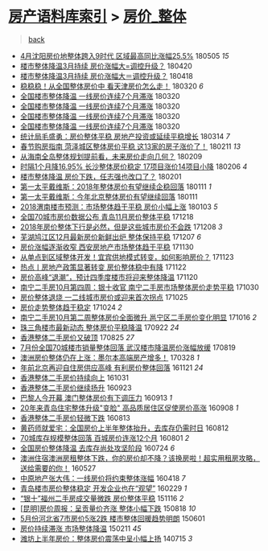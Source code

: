 [房产语料库索引](../../README.md)  > [房价_整体](房价_整体.md)
====
> [back](../README.md)

- [4月沈阳房价地整体跨入9时代 区域最高同比涨幅25.5%](http://jkwz.applinzi.com/ittc/7099584596306035718.html#4%E6%9C%88%E6%B2%88%E9%98%B3%E6%88%BF%E4%BB%B7%E5%9C%B0%E6%95%B4%E4%BD%93%E8%B7%A8%E5%85%A59%E6%97%B6%E4%BB%A3+%E5%8C%BA%E5%9F%9F%E6%9C%80%E9%AB%98%E5%90%8C%E6%AF%94%E6%B6%A8%E5%B9%8525.5%25) 180505 *15* 
- [楼市整体降温3月持续 房价涨幅大=调控升级？](http://jkwz.applinzi.com/ittc/7094110779613905931.html#%E6%A5%BC%E5%B8%82%E6%95%B4%E4%BD%93%E9%99%8D%E6%B8%A93%E6%9C%88%E6%8C%81%E7%BB%AD+%E6%88%BF%E4%BB%B7%E6%B6%A8%E5%B9%85%E5%A4%A7%3D%E8%B0%83%E6%8E%A7%E5%8D%87%E7%BA%A7%EF%BC%9F) 180420  
- [楼市整体降温3月持续 房价涨幅大＝调控升级？](http://jkwz.applinzi.com/ittc/7093446757029774352.html#%E6%A5%BC%E5%B8%82%E6%95%B4%E4%BD%93%E9%99%8D%E6%B8%A93%E6%9C%88%E6%8C%81%E7%BB%AD+%E6%88%BF%E4%BB%B7%E6%B6%A8%E5%B9%85%E5%A4%A7%EF%BC%9D%E8%B0%83%E6%8E%A7%E5%8D%87%E7%BA%A7%EF%BC%9F) 180418  
- [稳稳稳！从全国整体房价中 看天津房价怎么走！](http://jkwz.applinzi.com/ittc/7082620862065017862.html#%E7%A8%B3%E7%A8%B3%E7%A8%B3%EF%BC%81%E4%BB%8E%E5%85%A8%E5%9B%BD%E6%95%B4%E4%BD%93%E6%88%BF%E4%BB%B7%E4%B8%AD+%E7%9C%8B%E5%A4%A9%E6%B4%A5%E6%88%BF%E4%BB%B7%E6%80%8E%E4%B9%88%E8%B5%B0%EF%BC%81) 180320 *6* 
- [全国楼市整体降温 一线房价连续7个月滞涨](http://jkwz.applinzi.com/ittc/7082487008222249990.html#%E5%85%A8%E5%9B%BD%E6%A5%BC%E5%B8%82%E6%95%B4%E4%BD%93%E9%99%8D%E6%B8%A9+%E4%B8%80%E7%BA%BF%E6%88%BF%E4%BB%B7%E8%BF%9E%E7%BB%AD7%E4%B8%AA%E6%9C%88%E6%BB%9E%E6%B6%A8) 180320  
- [全国楼市整体降温 一线房价连续7个月滞涨](http://jkwz.applinzi.com/ittc/7082464167871382539.html#%E5%85%A8%E5%9B%BD%E6%A5%BC%E5%B8%82%E6%95%B4%E4%BD%93%E9%99%8D%E6%B8%A9+%E4%B8%80%E7%BA%BF%E6%88%BF%E4%BB%B7%E8%BF%9E%E7%BB%AD7%E4%B8%AA%E6%9C%88%E6%BB%9E%E6%B6%A8) 180320  
- [全国楼市整体降温 一线房价连续7个月滞涨](http://jkwz.applinzi.com/ittc/7082463479242163216.html#%E5%85%A8%E5%9B%BD%E6%A5%BC%E5%B8%82%E6%95%B4%E4%BD%93%E9%99%8D%E6%B8%A9+%E4%B8%80%E7%BA%BF%E6%88%BF%E4%BB%B7%E8%BF%9E%E7%BB%AD7%E4%B8%AA%E6%9C%88%E6%BB%9E%E6%B6%A8) 180320  
- [全国楼市整体降温 一线房价连续7个月滞涨](http://jkwz.applinzi.com/ittc/7082452349748773894.html#%E5%85%A8%E5%9B%BD%E6%A5%BC%E5%B8%82%E6%95%B4%E4%BD%93%E9%99%8D%E6%B8%A9+%E4%B8%80%E7%BA%BF%E6%88%BF%E4%BB%B7%E8%BF%9E%E7%BB%AD7%E4%B8%AA%E6%9C%88%E6%BB%9E%E6%B6%A8) 180320  
- [统计局毛盛勇：房价整体平稳 房地产投资或延续平稳增长](http://jkwz.applinzi.com/ittc/7080315564902056970.html#%E7%BB%9F%E8%AE%A1%E5%B1%80%E6%AF%9B%E7%9B%9B%E5%8B%87%EF%BC%9A%E6%88%BF%E4%BB%B7%E6%95%B4%E4%BD%93%E5%B9%B3%E7%A8%B3+%E6%88%BF%E5%9C%B0%E4%BA%A7%E6%8A%95%E8%B5%84%E6%88%96%E5%BB%B6%E7%BB%AD%E5%B9%B3%E7%A8%B3%E5%A2%9E%E9%95%BF) 180314 *7* 
- [春节购房指南 菏泽城区整体房价平稳 这13家的房子涨价了！](http://jkwz.applinzi.com/ittc/7068888953543721991.html#%E6%98%A5%E8%8A%82%E8%B4%AD%E6%88%BF%E6%8C%87%E5%8D%97+%E8%8F%8F%E6%B3%BD%E5%9F%8E%E5%8C%BA%E6%95%B4%E4%BD%93%E6%88%BF%E4%BB%B7%E5%B9%B3%E7%A8%B3+%E8%BF%9913%E5%AE%B6%E7%9A%84%E6%88%BF%E5%AD%90%E6%B6%A8%E4%BB%B7%E4%BA%86%EF%BC%81) 180211 *13* 
- [从海南全岛整体规划提前看，未来房价走向几何？](http://jkwz.applinzi.com/ittc/7068060616491533322.html#%E4%BB%8E%E6%B5%B7%E5%8D%97%E5%85%A8%E5%B2%9B%E6%95%B4%E4%BD%93%E8%A7%84%E5%88%92%E6%8F%90%E5%89%8D%E7%9C%8B%EF%BC%8C%E6%9C%AA%E6%9D%A5%E6%88%BF%E4%BB%B7%E8%B5%B0%E5%90%91%E5%87%A0%E4%BD%95%EF%BC%9F) 180209  
- [时隔1个月降16.95% 长沙整体房价稳定 17项目涨价14项目小降](http://jkwz.applinzi.com/ittc/7066930580296303633.html#%E6%97%B6%E9%9A%941%E4%B8%AA%E6%9C%88%E9%99%8D16.95%25+%E9%95%BF%E6%B2%99%E6%95%B4%E4%BD%93%E6%88%BF%E4%BB%B7%E7%A8%B3%E5%AE%9A+17%E9%A1%B9%E7%9B%AE%E6%B6%A8%E4%BB%B714%E9%A1%B9%E7%9B%AE%E5%B0%8F%E9%99%8D) 180206 *4* 
- [楼市整体降温 房价下跌，任志强也改口了？](http://jkwz.applinzi.com/ittc/7065050795022484490.html#%E6%A5%BC%E5%B8%82%E6%95%B4%E4%BD%93%E9%99%8D%E6%B8%A9+%E6%88%BF%E4%BB%B7%E4%B8%8B%E8%B7%8C%EF%BC%8C%E4%BB%BB%E5%BF%97%E5%BC%BA%E4%B9%9F%E6%94%B9%E5%8F%A3%E4%BA%86%EF%BC%9F) 180201  
- [第一太平戴维斯：2018年整体房价有望继续企稳回落](http://jkwz.applinzi.com/ittc/7057380960956318736.html#%E7%AC%AC%E4%B8%80%E5%A4%AA%E5%B9%B3%E6%88%B4%E7%BB%B4%E6%96%AF%EF%BC%9A2018%E5%B9%B4%E6%95%B4%E4%BD%93%E6%88%BF%E4%BB%B7%E6%9C%89%E6%9C%9B%E7%BB%A7%E7%BB%AD%E4%BC%81%E7%A8%B3%E5%9B%9E%E8%90%BD) 180111 *1* 
- [第一太平戴维斯：今年北京整体房价有望继续回落](http://jkwz.applinzi.com/ittc/7057359293001499655.html#%E7%AC%AC%E4%B8%80%E5%A4%AA%E5%B9%B3%E6%88%B4%E7%BB%B4%E6%96%AF%EF%BC%9A%E4%BB%8A%E5%B9%B4%E5%8C%97%E4%BA%AC%E6%95%B4%E4%BD%93%E6%88%BF%E4%BB%B7%E6%9C%89%E6%9C%9B%E7%BB%A7%E7%BB%AD%E5%9B%9E%E8%90%BD) 180111  
- [2018渭南楼市预测：市场整体趋于平稳 房价小幅上涨](http://jkwz.applinzi.com/ittc/7054314207393088518.html#2018%E6%B8%AD%E5%8D%97%E6%A5%BC%E5%B8%82%E9%A2%84%E6%B5%8B%EF%BC%9A%E5%B8%82%E5%9C%BA%E6%95%B4%E4%BD%93%E8%B6%8B%E4%BA%8E%E5%B9%B3%E7%A8%B3+%E6%88%BF%E4%BB%B7%E5%B0%8F%E5%B9%85%E4%B8%8A%E6%B6%A8) 180103 *5* 
- [全国70城市房价数据公布 青岛11月房价整体平稳](http://jkwz.applinzi.com/ittc/7048432529084777488.html#%E5%85%A8%E5%9B%BD70%E5%9F%8E%E5%B8%82%E6%88%BF%E4%BB%B7%E6%95%B0%E6%8D%AE%E5%85%AC%E5%B8%83+%E9%9D%92%E5%B2%9B11%E6%9C%88%E6%88%BF%E4%BB%B7%E6%95%B4%E4%BD%93%E5%B9%B3%E7%A8%B3) 171218  
- [2018年房价整体下行是必然，但是这些城市房价不会跌](http://jkwz.applinzi.com/ittc/7044718651754677264.html#2018%E5%B9%B4%E6%88%BF%E4%BB%B7%E6%95%B4%E4%BD%93%E4%B8%8B%E8%A1%8C%E6%98%AF%E5%BF%85%E7%84%B6%EF%BC%8C%E4%BD%86%E6%98%AF%E8%BF%99%E4%BA%9B%E5%9F%8E%E5%B8%82%E6%88%BF%E4%BB%B7%E4%B8%8D%E4%BC%9A%E8%B7%8C) 171208 *3* 
- [芜湖鸠江区12月最新房价新鲜出炉 整体保持平稳](http://jkwz.applinzi.com/ittc/7044414147171714065.html#%E8%8A%9C%E6%B9%96%E9%B8%A0%E6%B1%9F%E5%8C%BA12%E6%9C%88%E6%9C%80%E6%96%B0%E6%88%BF%E4%BB%B7%E6%96%B0%E9%B2%9C%E5%87%BA%E7%82%89+%E6%95%B4%E4%BD%93%E4%BF%9D%E6%8C%81%E5%B9%B3%E7%A8%B3) 171207 *6* 
- [房价涨幅逐渐收窄 西安房地产市场整体趋于平稳](http://jkwz.applinzi.com/ittc/7041700910269465616.html#%E6%88%BF%E4%BB%B7%E6%B6%A8%E5%B9%85%E9%80%90%E6%B8%90%E6%94%B6%E7%AA%84+%E8%A5%BF%E5%AE%89%E6%88%BF%E5%9C%B0%E4%BA%A7%E5%B8%82%E5%9C%BA%E6%95%B4%E4%BD%93%E8%B6%8B%E4%BA%8E%E5%B9%B3%E7%A8%B3) 171130  
- [从单点到区域整体开发！宜宾供地模式转变，如何影响房价？](http://jkwz.applinzi.com/ittc/7039143175401243665.html#%E4%BB%8E%E5%8D%95%E7%82%B9%E5%88%B0%E5%8C%BA%E5%9F%9F%E6%95%B4%E4%BD%93%E5%BC%80%E5%8F%91%EF%BC%81%E5%AE%9C%E5%AE%BE%E4%BE%9B%E5%9C%B0%E6%A8%A1%E5%BC%8F%E8%BD%AC%E5%8F%98%EF%BC%8C%E5%A6%82%E4%BD%95%E5%BD%B1%E5%93%8D%E6%88%BF%E4%BB%B7%EF%BC%9F) 171123  
- [热点丨房地产政策显著转变 房价整体稳中有降](http://jkwz.applinzi.com/ittc/7038719625989194769.html#%E7%83%AD%E7%82%B9%E4%B8%A8%E6%88%BF%E5%9C%B0%E4%BA%A7%E6%94%BF%E7%AD%96%E6%98%BE%E8%91%97%E8%BD%AC%E5%8F%98+%E6%88%BF%E4%BB%B7%E6%95%B4%E4%BD%93%E7%A8%B3%E4%B8%AD%E6%9C%89%E9%99%8D) 171122  
- [房价高峰“退潮”，预计四季度楼市将迎来整体降温](http://jkwz.applinzi.com/ittc/7038045750154511376.html#%E6%88%BF%E4%BB%B7%E9%AB%98%E5%B3%B0%E2%80%9C%E9%80%80%E6%BD%AE%E2%80%9D%EF%BC%8C%E9%A2%84%E8%AE%A1%E5%9B%9B%E5%AD%A3%E5%BA%A6%E6%A5%BC%E5%B8%82%E5%B0%86%E8%BF%8E%E6%9D%A5%E6%95%B4%E4%BD%93%E9%99%8D%E6%B8%A9) 171120  
- [南宁二手房10月第四周：银十收官 南宁二手房市场整体房价走势平稳](http://jkwz.applinzi.com/ittc/7030238453323793425.html#%E5%8D%97%E5%AE%81%E4%BA%8C%E6%89%8B%E6%88%BF10%E6%9C%88%E7%AC%AC%E5%9B%9B%E5%91%A8%EF%BC%9A%E9%93%B6%E5%8D%81%E6%94%B6%E5%AE%98+%E5%8D%97%E5%AE%81%E4%BA%8C%E6%89%8B%E6%88%BF%E5%B8%82%E5%9C%BA%E6%95%B4%E4%BD%93%E6%88%BF%E4%BB%B7%E8%B5%B0%E5%8A%BF%E5%B9%B3%E7%A8%B3) 171030  
- [房价整体退烧 一二线城市房价或迎来首次拐点](http://jkwz.applinzi.com/ittc/7028347675693548561.html#%E6%88%BF%E4%BB%B7%E6%95%B4%E4%BD%93%E9%80%80%E7%83%A7+%E4%B8%80%E4%BA%8C%E7%BA%BF%E5%9F%8E%E5%B8%82%E6%88%BF%E4%BB%B7%E6%88%96%E8%BF%8E%E6%9D%A5%E9%A6%96%E6%AC%A1%E6%8B%90%E7%82%B9) 171025  
- [房价走势整体趋于稳定](http://jkwz.applinzi.com/ittc/7028136605636887568.html#%E6%88%BF%E4%BB%B7%E8%B5%B0%E5%8A%BF%E6%95%B4%E4%BD%93%E8%B6%8B%E4%BA%8E%E7%A8%B3%E5%AE%9A) 171024 *2* 
- [南宁二手房10月第二周整体房价全面微升 邕宁区二手房价变化明显](http://jkwz.applinzi.com/ittc/7024999510957360144.html#%E5%8D%97%E5%AE%81%E4%BA%8C%E6%89%8B%E6%88%BF10%E6%9C%88%E7%AC%AC%E4%BA%8C%E5%91%A8%E6%95%B4%E4%BD%93%E6%88%BF%E4%BB%B7%E5%85%A8%E9%9D%A2%E5%BE%AE%E5%8D%87+%E9%82%95%E5%AE%81%E5%8C%BA%E4%BA%8C%E6%89%8B%E6%88%BF%E4%BB%B7%E5%8F%98%E5%8C%96%E6%98%8E%E6%98%BE) 171016 *2* 
- [珠三角楼市最新动态 整体房价平稳降温](http://jkwz.applinzi.com/ittc/7016099067007075345.html#%E7%8F%A0%E4%B8%89%E8%A7%92%E6%A5%BC%E5%B8%82%E6%9C%80%E6%96%B0%E5%8A%A8%E6%80%81+%E6%95%B4%E4%BD%93%E6%88%BF%E4%BB%B7%E5%B9%B3%E7%A8%B3%E9%99%8D%E6%B8%A9) 170922 *24* 
- [香港整体二手房价又破顶](http://jkwz.applinzi.com/ittc/7005785401086968848.html#%E9%A6%99%E6%B8%AF%E6%95%B4%E4%BD%93%E4%BA%8C%E6%89%8B%E6%88%BF%E4%BB%B7%E5%8F%88%E7%A0%B4%E9%A1%B6) 170825 *27* 
- [7月份全国70城楼市销量整体回落 武汉楼市降温房价涨幅放缓](http://jkwz.applinzi.com/ittc/7003458466386281489.html#7%E6%9C%88%E4%BB%BD%E5%85%A8%E5%9B%BD70%E5%9F%8E%E6%A5%BC%E5%B8%82%E9%94%80%E9%87%8F%E6%95%B4%E4%BD%93%E5%9B%9E%E8%90%BD+%E6%AD%A6%E6%B1%89%E6%A5%BC%E5%B8%82%E9%99%8D%E6%B8%A9%E6%88%BF%E4%BB%B7%E6%B6%A8%E5%B9%85%E6%94%BE%E7%BC%93) 170819  
- [澳洲房价整体仍在上涨：墨尔本高端房产增多！](http://jkwz.applinzi.com/ittc/6950131185685627908.html#%E6%BE%B3%E6%B4%B2%E6%88%BF%E4%BB%B7%E6%95%B4%E4%BD%93%E4%BB%8D%E5%9C%A8%E4%B8%8A%E6%B6%A8%EF%BC%9A%E5%A2%A8%E5%B0%94%E6%9C%AC%E9%AB%98%E7%AB%AF%E6%88%BF%E4%BA%A7%E5%A2%9E%E5%A4%9A%EF%BC%81) 170328 *1* 
- [年前北京再迎自住房供应高峰 有利房价整体回落](http://jkwz.applinzi.com/ittc/6902903115652531204.html#%E5%B9%B4%E5%89%8D%E5%8C%97%E4%BA%AC%E5%86%8D%E8%BF%8E%E8%87%AA%E4%BD%8F%E6%88%BF%E4%BE%9B%E5%BA%94%E9%AB%98%E5%B3%B0+%E6%9C%89%E5%88%A9%E6%88%BF%E4%BB%B7%E6%95%B4%E4%BD%93%E5%9B%9E%E8%90%BD) 161121 *24* 
- [香港整体二手房价持续向上](http://jkwz.applinzi.com/ittc/6895073316573807621.html#%E9%A6%99%E6%B8%AF%E6%95%B4%E4%BD%93%E4%BA%8C%E6%89%8B%E6%88%BF%E4%BB%B7%E6%8C%81%E7%BB%AD%E5%90%91%E4%B8%8A) 161031  
- [香港整体二手房价继续扬升](http://jkwz.applinzi.com/ittc/6881095336034042885.html#%E9%A6%99%E6%B8%AF%E6%95%B4%E4%BD%93%E4%BA%8C%E6%89%8B%E6%88%BF%E4%BB%B7%E7%BB%A7%E7%BB%AD%E6%89%AC%E5%8D%87) 160923  
- [巴黎人今开幕 澳门整体房价有下调压力](http://jkwz.applinzi.com/ittc/6877289700976493572.html#%E5%B7%B4%E9%BB%8E%E4%BA%BA%E4%BB%8A%E5%BC%80%E5%B9%95+%E6%BE%B3%E9%97%A8%E6%95%B4%E4%BD%93%E6%88%BF%E4%BB%B7%E6%9C%89%E4%B8%8B%E8%B0%83%E5%8E%8B%E5%8A%9B) 160913 *1* 
- [20年来青岛住宅整体升级&quot;变脸&quot; 高品质居住区促使房价高涨](http://jkwz.applinzi.com/ittc/6875382381531366405.html#20%E5%B9%B4%E6%9D%A5%E9%9D%92%E5%B2%9B%E4%BD%8F%E5%AE%85%E6%95%B4%E4%BD%93%E5%8D%87%E7%BA%A7%26quot%3B%E5%8F%98%E8%84%B8%26quot%3B+%E9%AB%98%E5%93%81%E8%B4%A8%E5%B1%85%E4%BD%8F%E5%8C%BA%E4%BF%83%E4%BD%BF%E6%88%BF%E4%BB%B7%E9%AB%98%E6%B6%A8) 160908 *1* 
- [香港整体二手房价轻微下跌](http://jkwz.applinzi.com/ittc/6865657241528697860.html#%E9%A6%99%E6%B8%AF%E6%95%B4%E4%BD%93%E4%BA%8C%E6%89%8B%E6%88%BF%E4%BB%B7%E8%BD%BB%E5%BE%AE%E4%B8%8B%E8%B7%8C) 160813  
- [黄药师就爱宅：全国房价上半年整体抬升，去库存仍需时日](http://jkwz.applinzi.com/ittc/6865570877852353541.html#%E9%BB%84%E8%8D%AF%E5%B8%88%E5%B0%B1%E7%88%B1%E5%AE%85%EF%BC%9A%E5%85%A8%E5%9B%BD%E6%88%BF%E4%BB%B7%E4%B8%8A%E5%8D%8A%E5%B9%B4%E6%95%B4%E4%BD%93%E6%8A%AC%E5%8D%87%EF%BC%8C%E5%8E%BB%E5%BA%93%E5%AD%98%E4%BB%8D%E9%9C%80%E6%97%B6%E6%97%A5) 160812  
- [70城库存规模整体回落 百城房价连涨12个月](http://jkwz.applinzi.com/ittc/6861396027038499845.html#70%E5%9F%8E%E5%BA%93%E5%AD%98%E8%A7%84%E6%A8%A1%E6%95%B4%E4%BD%93%E5%9B%9E%E8%90%BD+%E7%99%BE%E5%9F%8E%E6%88%BF%E4%BB%B7%E8%BF%9E%E6%B6%A812%E4%B8%AA%E6%9C%88) 160801 *2* 
- [全国房价整体降温 去库存尚处攻坚阶段](http://jkwz.applinzi.com/ittc/6858361002491642885.html#%E5%85%A8%E5%9B%BD%E6%88%BF%E4%BB%B7%E6%95%B4%E4%BD%93%E9%99%8D%E6%B8%A9+%E5%8E%BB%E5%BA%93%E5%AD%98%E5%B0%9A%E5%A4%84%E6%94%BB%E5%9D%9A%E9%98%B6%E6%AE%B5) 160724 *6* 
- [澳洲住宿澳洲房租整体下跌，你的房价却不降？该换房啦！超实用租房攻略，送给需要的你！](http://jkwz.applinzi.com/ittc/6836966570412475396.html#%E6%BE%B3%E6%B4%B2%E4%BD%8F%E5%AE%BF%E6%BE%B3%E6%B4%B2%E6%88%BF%E7%A7%9F%E6%95%B4%E4%BD%93%E4%B8%8B%E8%B7%8C%EF%BC%8C%E4%BD%A0%E7%9A%84%E6%88%BF%E4%BB%B7%E5%8D%B4%E4%B8%8D%E9%99%8D%EF%BC%9F%E8%AF%A5%E6%8D%A2%E6%88%BF%E5%95%A6%EF%BC%81%E8%B6%85%E5%AE%9E%E7%94%A8%E7%A7%9F%E6%88%BF%E6%94%BB%E7%95%A5%EF%BC%8C%E9%80%81%E7%BB%99%E9%9C%80%E8%A6%81%E7%9A%84%E4%BD%A0%EF%BC%81) 160527  
- [中原地产张大伟：一线房价将约束整体涨幅](http://jkwz.applinzi.com/ittc/6822376121802687493.html#%E4%B8%AD%E5%8E%9F%E5%9C%B0%E4%BA%A7%E5%BC%A0%E5%A4%A7%E4%BC%9F%EF%BC%9A%E4%B8%80%E7%BA%BF%E6%88%BF%E4%BB%B7%E5%B0%86%E7%BA%A6%E6%9D%9F%E6%95%B4%E4%BD%93%E6%B6%A8%E5%B9%85) 160418 *7* 
- [青岛楼市房价整体稳定 开发企业也在“观望”](http://jkwz.applinzi.com/ittc/6804284721534075908.html#%E9%9D%92%E5%B2%9B%E6%A5%BC%E5%B8%82%E6%88%BF%E4%BB%B7%E6%95%B4%E4%BD%93%E7%A8%B3%E5%AE%9A+%E5%BC%80%E5%8F%91%E4%BC%81%E4%B8%9A%E4%B9%9F%E5%9C%A8%E2%80%9C%E8%A7%82%E6%9C%9B%E2%80%9D) 160229 *1* 
- [“银十”福州二手房成交量微跌 房价整体平稳](http://jkwz.applinzi.com/ittc/6765194672175842308.html#%E2%80%9C%E9%93%B6%E5%8D%81%E2%80%9D%E7%A6%8F%E5%B7%9E%E4%BA%8C%E6%89%8B%E6%88%BF%E6%88%90%E4%BA%A4%E9%87%8F%E5%BE%AE%E8%B7%8C+%E6%88%BF%E4%BB%B7%E6%95%B4%E4%BD%93%E5%B9%B3%E7%A8%B3) 151116 *2* 
- [[昆明]房价周报：呈贡量价齐涨 整体小幅下跌](http://jkwz.applinzi.com/ittc/547650615732421298.html#%5B%E6%98%86%E6%98%8E%5D%E6%88%BF%E4%BB%B7%E5%91%A8%E6%8A%A5%EF%BC%9A%E5%91%88%E8%B4%A1%E9%87%8F%E4%BB%B7%E9%BD%90%E6%B6%A8+%E6%95%B4%E4%BD%93%E5%B0%8F%E5%B9%85%E4%B8%8B%E8%B7%8C) 150818 *10* 
- [5月份河北省7市房价5涨2跌 楼市整体回暖趋势明朗](http://jkwz.applinzi.com/ittc/547650611411320217.html#5%E6%9C%88%E4%BB%BD%E6%B2%B3%E5%8C%97%E7%9C%817%E5%B8%82%E6%88%BF%E4%BB%B75%E6%B6%A82%E8%B7%8C+%E6%A5%BC%E5%B8%82%E6%95%B4%E4%BD%93%E5%9B%9E%E6%9A%96%E8%B6%8B%E5%8A%BF%E6%98%8E%E6%9C%97) 150601  
- [房价持续滞涨 市场整体降温](http://jkwz.applinzi.com/ittc/547650611392868316.html#%E6%88%BF%E4%BB%B7%E6%8C%81%E7%BB%AD%E6%BB%9E%E6%B6%A8+%E5%B8%82%E5%9C%BA%E6%95%B4%E4%BD%93%E9%99%8D%E6%B8%A9) 150211 *45* 
- [潍坊上半年房价：整体房价震荡中呈小幅上扬](http://jkwz.applinzi.com/ittc/547650611368965311.html#%E6%BD%8D%E5%9D%8A%E4%B8%8A%E5%8D%8A%E5%B9%B4%E6%88%BF%E4%BB%B7%EF%BC%9A%E6%95%B4%E4%BD%93%E6%88%BF%E4%BB%B7%E9%9C%87%E8%8D%A1%E4%B8%AD%E5%91%88%E5%B0%8F%E5%B9%85%E4%B8%8A%E6%89%AC) 140715 *3* 
